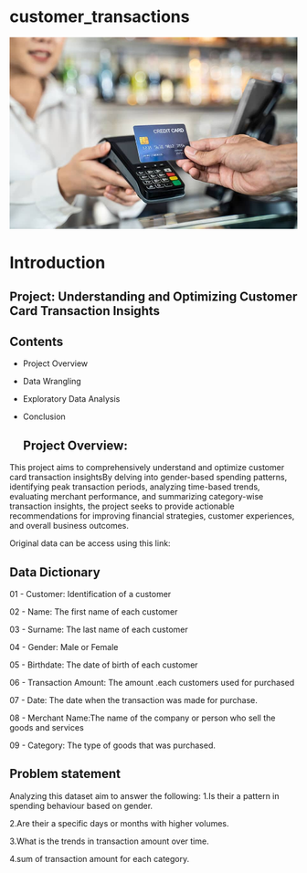 # customer_transactions

![](Customer_credit_card%20_transaction.jpg)

# Introduction

## Project: Understanding and Optimizing Customer Card Transaction Insights

## Contents

- Project Overview

- Data Wrangling

- Exploratory Data Analysis

- Conclusion


  ## Project Overview:
  
This project aims to comprehensively understand and optimize customer card transaction insightsBy delving into gender-based spending patterns, identifying peak transaction periods, analyzing time-based trends, evaluating merchant performance, and summarizing category-wise transaction insights, the project seeks to provide actionable recommendations for improving financial strategies, customer experiences, and overall business outcomes.

Original data can be access using this link:

## Data Dictionary 

01 - Customer: Identification of a customer

02 - Name: The first name of each customer

03 - Surname: The last name of each customer

04 - Gender: Male or Female

05 - Birthdate: The date of birth of each customer

06 - Transaction Amount: The amount .each customers used for purchased

07 - Date: The date when the transaction was made for purchase.

08 - Merchant Name:The name of the company or person who sell the goods and services

09 - Category: The type of goods that was purchased.

  ## Problem statement
  
  Analyzing this dataset aim to answer the following:
1.Is their a pattern in spending behaviour based on gender.

2.Are their a specific days or months with higher volumes.

3.What is the trends in transaction amount over time.

4.sum of transaction amount for each category.

 

